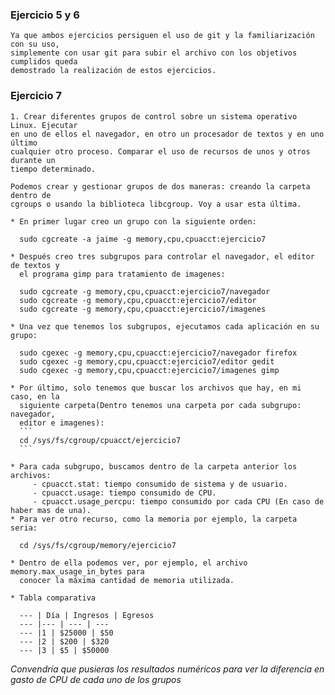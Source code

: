 ### Ejercicio 5 y 6

    Ya que ambos ejercicios persiguen el uso de git y la familiarización con su uso,
    simplemente con usar git para subir el archivo con los objetivos cumplidos queda
    demostrado la realización de estos ejercicios.

### Ejercicio 7

    1. Crear diferentes grupos de control sobre un sistema operativo Linux. Ejecutar 
    en uno de ellos el navegador, en otro un procesador de textos y en uno último 
    cualquier otro proceso. Comparar el uso de recursos de unos y otros durante un 
    tiempo determinado.

    Podemos crear y gestionar grupos de dos maneras: creando la carpeta dentro de
    cgroups o usando la biblioteca libcgroup. Voy a usar esta última.

    * En primer lugar creo un grupo con la siguiente orden:

      sudo cgcreate -a jaime -g memory,cpu,cpuacct:ejercicio7

    * Después creo tres subgrupos para controlar el navegador, el editor de textos y
      el programa gimp para tratamiento de imagenes:
      
      sudo cgcreate -g memory,cpu,cpuacct:ejercicio7/navegador
      sudo cgcreate -g memory,cpu,cpuacct:ejercicio7/editor
      sudo cgcreate -g memory,cpu,cpuacct:ejercicio7/imagenes
      
    * Una vez que tenemos los subgrupos, ejecutamos cada aplicación en su grupo:
      
      sudo cgexec -g memory,cpu,cpuacct:ejercicio7/navegador firefox
      sudo cgexec -g memory,cpu,cpuacct:ejercicio7/editor gedit
      sudo cgexec -g memory,cpu,cpuacct:ejercicio7/imagenes gimp
     
    * Por último, solo tenemos que buscar los archivos que hay, en mi caso, en la 
      siguiente carpeta(Dentro tenemos una carpeta por cada subgrupo: navegador, 
      editor e imagenes):
      ```
      cd /sys/fs/cgroup/cpuacct/ejercicio7
      ```
      
    * Para cada subgrupo, buscamos dentro de la carpeta anterior los archivos:
         - cpuacct.stat: tiempo consumido de sistema y de usuario.
         - cpuacct.usage: tiempo consumido de CPU.
         - cpuacct.usage_percpu: tiempo consumido por cada CPU (En caso de haber mas de una).
    * Para ver otro recurso, como la memoria por ejemplo, la carpeta seria:
      
      cd /sys/fs/cgroup/memory/ejercicio7
      
    * Dentro de ella podemos ver, por ejemplo, el archivo memory.max_usage_in_bytes para
      conocer la máxima cantidad de memoria utilizada.

    * Tabla comparativa

      --- | Día | Ingresos | Egresos
      --- |--- | --- | ---
      --- |1 | $25000 | $50
      --- |2 | $200 | $320
      --- |3 | $5 | $50000

*Convendría que pusieras los resultados numéricos para ver la diferencia en gasto de CPU de cada uno de los grupos*
